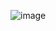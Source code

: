  ![image](https://github.com/BigBigOcean/FengHeCards/blob/master/%E6%B5%B7%E6%8A%A5%E5%9B%BE%E7%89%87/%E5%B0%B1%E8%BF%99%E4%B8%80%E5%88%BB%EF%BC%8C%E4%B8%8E%E4%BD%A0%E7%9B%B8%E9%81%87%EF%BC%8C%E5%A5%BD%E5%B9%B8%E8%BF%90.jpg)
